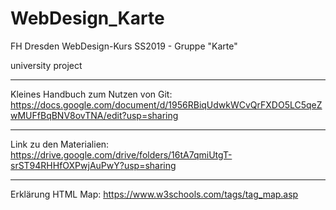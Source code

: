 # WebDesign_Karte
FH Dresden WebDesign-Kurs SS2019 - Gruppe "Karte"

university project

---

Kleines Handbuch zum Nutzen von Git: https://docs.google.com/document/d/1956RBiqUdwkWCvQrFXDO5LC5qeZwMUFfBqBNV8ovTNA/edit?usp=sharing

---

Link zu den Materialien: https://drive.google.com/drive/folders/16tA7qmiUtgT-srST94RHHfOXPwjAuPwY?usp=sharing

---

Erklärung HTML Map:
https://www.w3schools.com/tags/tag_map.asp